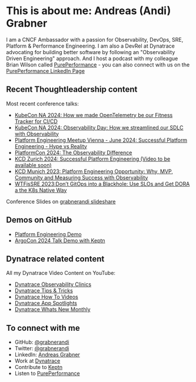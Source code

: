 # This is about me: Andreas (Andi) Grabner

I am a CNCF Ambassador with a passion for Observability, DevOps, SRE, Platform & Performance Engineering.
I am also a DevRel at Dynatrace advocating for building better software by following an "Observability Driven Engineering" approach.
And I host a podcast with my colleague Brian Wilson called [PurePerformance](https://www.spreaker.com/show/pureperformance) - you can also connect with us on the [PurePerformance LinkedIn Page](https://www.linkedin.com/company/pureperformance)

## Recent Thoughtleadership content

Most recent conference talks:
- [KubeCon NA 2024: How we made OpenTelemetry be our Fitness Tracker for CI/CD](https://www.youtube.com/watch?v=IRNyf_MLHDw)
- [KubeCon NA 2024: Observability Day: How we streamlined our SDLC with Observability](https://www.youtube.com/watch?v=9iRWng2XTR4)
- [Platform Engineering Meetup Vienna - June 2024: Successful Platform Engineering - Hype vs Reality](https://github.com/grabnerandi/grabnerandi.github.io/blob/main/presentations/PlatformEngineering_VIE_SuccessfulPlatformEngineering_June2024.pdf)
- [PlatformCon 2024: The Observability Difference](https://www.youtube.com/watch?v=2jcGj_FTF78)
- [KCD Zurich 2024: Successful Platform Engineering (Video to be available soon)](https://www.youtube.com/@KCDZH/videos)
- [KCD Munich 2023: Platform Engineering Opportunity: Why, MVP, Community and Measuring Success with Observability](https://www.youtube.com/watch?v=5WDuVUFvELY)
- [WTFisSRE 2023:Don’t GitOps into a Blackhole: Use SLOs and Get DORA a the K8s Native Way](https://www.youtube.com/watch?v=zeEC0475SOU)

Conference Slides on [grabnerandi slideshare](https://www.slideshare.net/grabnerandi/presentations)

## Demos on GitHub

- [Platform Engineering Demo](https://github.com/dynatrace-perfclinics/platform-engineering-demo)
- [ArgoCon 2024 Talk Demo with Keptn](https://github.com/grabnerandi/argocd-keptn-demo)

## Dynatrace related content

All my Dynatrace Video Content on YouTube:
- [Dynatrace Observability Clinics](https://bit.ly/oneagenttutorials)
- [Dynatrace Tips & Tricks](https://bit.ly/dttipstricks)
- [Dynatrace How To Videos](https://bit.ly/dthowto)
- [Dynatrace App Spotlights](https://bit.ly/dtappspotlight)
- [Dynatrace Whats New Monthly](https://bit.ly/dtwhatsnew)

## To connect with me
- GitHub: [@grabnerandi](https://github.com/grabnerandi)
- Twitter: [@grabnerandi](https://twitter.com/grabnerandi)
- LinkedIn: [Andreas Grabner](https://www.linkedin.com/in/grabnerandi/)
- Work at [Dynatrace](https://www.dynatrace.com)
- Contribute to [Keptn](https://www.keptn.sh)
- Listen to [PurePerformance](https://www.spreaker.com/show/pureperformance)

